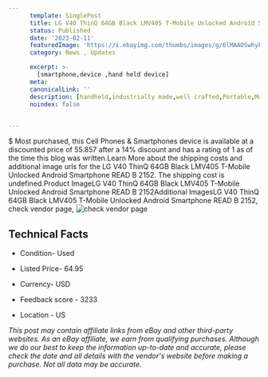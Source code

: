 ```yaml
---
      template: SinglePost
      title: LG V40 ThinQ 64GB Black LMV405 T-Mobile Unlocked Android Smartphone READ B 2152
      status: Published
      date: '2023-02-11'
      featuredImage: 'https://i.ebayimg.com/thumbs/images/g/6lMAAOSwhyFj5Egi/s-l225.jpg'
      category: News , Updates

      excerpt: >-
        [smartphone,device ,hand held device]
      meta:
      canonicalLink: ''
      description: [handheld,industrially made,well crafted,Portable,Mobile,Compact,Convenient,Lightweight,Maneuverable,Man-portable,Miniature,Carriable,Hand-held,Light,Holdable,Transportable,Mobile device,Pocket-sized,On-the-go,Wireless,Cordless,Compact size,Convenient size, smartphone,device ,hand held device]
      noindex: false

        
---
```

$
    Most purchased, this Cell Phones & Smartphones device is available at a discounted price of 55.857 after a 14% discount and has a rating of 1 as of the time this blog was written.Learn More about the shipping costs and additional image urls for the LG V40 ThinQ 64GB Black LMV405 T-Mobile Unlocked Android Smartphone READ B 2152. The shipping cost is undefined.Product ImageLG V40 ThinQ 64GB Black LMV405 T-Mobile Unlocked Android Smartphone READ B 2152Additional ImagesLG V40 ThinQ 64GB Black LMV405 T-Mobile Unlocked Android Smartphone READ B 2152, check vendor page, ![check vendor page](https://origin-galleryplus.ebayimg.com/ws/web/185769636464_2_0_1/225x225.jpg,https://origin-galleryplus.ebayimg.com/ws/web/185769636464_3_0_1/225x225.jpg,https://origin-galleryplus.ebayimg.com/ws/web/185769636464_4_0_1/225x225.jpg,https://origin-galleryplus.ebayimg.com/ws/web/185769636464_5_0_1/225x225.jpg,https://origin-galleryplus.ebayimg.com/ws/web/185769636464_6_0_1/225x225.jpg,https://origin-galleryplus.ebayimg.com/ws/web/185769636464_7_0_1/225x225.jpg,https://origin-galleryplus.ebayimg.com/ws/web/185769636464_8_0_1/225x225.jpg,https://origin-galleryplus.ebayimg.com/ws/web/185769636464_9_0_1/225x225.jpg,https://origin-galleryplus.ebayimg.com/ws/web/185769636464_10_0_1/225x225.jpg,https://origin-galleryplus.ebayimg.com/ws/web/185769636464_11_0_1/225x225.jpg)
    
    

 ## Technical Facts 



     
      

 - Condition- Used 


      

 - Listed Price- 64.95 


      

 - Currency- USD 


      

 - Feedback score - 3233 


      

 - Location - US 


      
      

 *_This post may contain affiliate links from eBay and other third-party websites. As an eBay affiliate, we earn from qualifying purchases. Although we do our best to keep the information up-to-date and accurate, please check the date and all details with the vendor's website before making a purchase. Not all data may be accurate._*



    
    
    
    
    